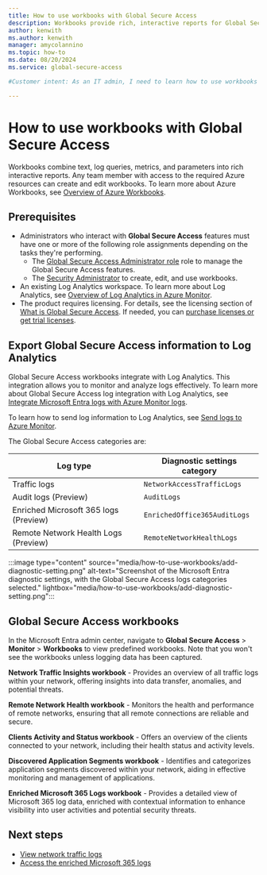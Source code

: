 ```yaml
---
title: How to use workbooks with Global Secure Access
description: Workbooks provide rich, interactive reports for Global Secure Access. Learn how to integrate workbooks with log analytics for Global Secure Access.
author: kenwith
ms.author: kenwith
manager: amycolannino
ms.topic: how-to
ms.date: 08/20/2024
ms.service: global-secure-access

#Customer intent: As an IT admin, I need to learn how to use workbooks with Global Secure Access so I can better manage the solution.

---
```


# How to use workbooks with Global Secure Access

Workbooks combine text, log queries, metrics, and parameters into rich interactive reports. Any team member with access to the required Azure resources can create and edit workbooks. To learn more about Azure Workbooks, see [Overview of Azure Workbooks](/azure/azure-monitor/visualize/workbooks-overview).

## Prerequisites
- Administrators who interact with **Global Secure Access** features must have one or more of the following role assignments depending on the tasks they're performing.
   - The [Global Secure Access Administrator role](/azure/active-directory/roles/permissions-reference) role to manage the Global Secure Access features.
   - The [Security Administrator](/azure/active-directory/roles/permissions-reference#security-administrator) to create, edit, and use workbooks.
- An existing Log Analytics workspace. To learn more about Log Analytics, see [Overview of Log Analytics in Azure Monitor](/azure/azure-monitor/logs/log-analytics-overview).
- The product requires licensing. For details, see the licensing section of [What is Global Secure Access](overview-what-is-global-secure-access.md). If needed, you can [purchase licenses or get trial licenses](https://aka.ms/azureadlicense).


## Export Global Secure Access information to Log Analytics

Global Secure Access workbooks integrate with Log Analytics. This integration allows you to monitor and analyze logs effectively. To learn more about Global Secure Access log integration with Log Analytics, see [Integrate Microsoft Entra logs with Azure Monitor logs](../identity/monitoring-health/howto-integrate-activity-logs-with-azure-monitor-logs.yml).

To learn how to send log information to Log Analytics, see [Send logs to Azure Monitor](../identity/monitoring-health/howto-integrate-activity-logs-with-azure-monitor-logs.yml#send-logs-to-azure-monitor).

The Global Secure Access categories are: 

|Log type   |Diagnostic settings category   |
|----------|-----------|
|Traffic logs     |`NetworkAccessTrafficLogs`       |
|Audit logs (Preview) | `AuditLogs` |
|Enriched Microsoft 365 logs (Preview) |`EnrichedOffice365AuditLogs`   |
|Remote Network Health Logs (Preview) |`RemoteNetworkHealthLogs` |

:::image type="content" source="media/how-to-use-workbooks/add-diagnostic-setting.png" alt-text="Screenshot of the Microsoft Entra diagnostic settings, with the Global Secure Access logs categories selected." lightbox="media/how-to-use-workbooks/add-diagnostic-setting.png":::

## Global Secure Access workbooks

In the Microsoft Entra admin center, navigate to **Global Secure Access** > **Monitor** > **Workbooks** to view predefined workbooks. Note that you won't see the workbooks unless logging data has been captured.

**Network Traffic Insights workbook** - 
Provides an overview of all traffic logs within your network, offering insights into data transfer, anomalies, and potential threats. 

**Remote Network Health workbook** - 
Monitors the health and performance of remote networks, ensuring that all remote connections are reliable and secure. 

**Clients Activity and Status workbook** - 
Offers an overview of the clients connected to your network, including their health status and activity levels. 

**Discovered Application Segments workbook** - 
Identifies and categorizes application segments discovered within your network, aiding in effective monitoring and management of applications. 

**Enriched Microsoft 365 Logs workbook** - 
Provides a detailed view of Microsoft 365 log data, enriched with contextual information to enhance visibility into user activities and potential security threats. 

## Next steps

- [View network traffic logs](how-to-view-traffic-logs.md)
- [Access the enriched Microsoft 365 logs](how-to-view-enriched-logs.md)
